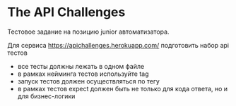 # The API Challenges
Тестовое задание на позицию junior автоматизатора.

Для сервиса https://apichallenges.herokuapp.com/ подготовить набор api тестов
- все тесты должны лежать в одном файле
- в рамках нейминга тестов используйте tag
- запуск тестов должен осуществляться по тегу
- в рамках тестов expect должен быть не только для кода ответа, но и для бизнес-логики
  
